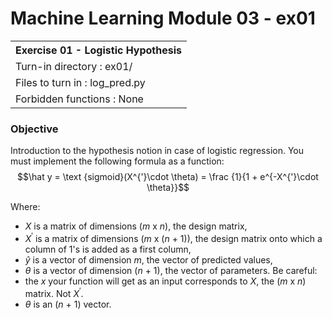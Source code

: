 # Machine Learning Module 03 - ex01

<table>
<tr><th>Exercise 01 -  Logistic Hypothesis</th></tr>
<tr><td>Turn-in directory : ex01/ </tr>
<tr><td>Files to turn in : log_pred.py</tr>
<tr><td>Forbidden functions : None</tr>
</table>

### Objective

Introduction to the hypothesis notion in case of logistic regression. You must implement the following formula as a function:
$$\hat y = \text {sigmoid}(X^{'}\cdot \theta) = \frac {1}{1 + e^{-X^{'}\cdot \theta}}$$

Where:

 - $X$ is a matrix of dimensions ($m$ x $n$), the design matrix,
 - $X^{'}$ is a matrix of dimensions ($m$ x ($n$ + 1)), the design matrix onto which a column of 1's is added as a first column,
 - $\hat y$ is a vector of dimension $m$, the vector of predicted values,
 - $\theta$ is a vector of dimension ($n$ + 1), the vector of parameters.
Be careful:
 - the $x$ your function will get as an input corresponds to $X$, the ($m$ x $n$) matrix. Not $X^{'}$.
 - $\theta$ is an ($n$ + 1) vector.
